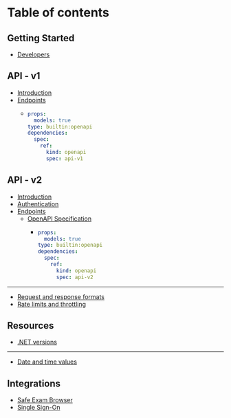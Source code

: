 # Table of contents

## Getting Started

* [Developers](README.md)

## API - v1

* [Introduction](api-v1/introduction.md)
* [Endpoints](api-v1/api-reference/README.md)
  * ```yaml
    props:
      models: true
    type: builtin:openapi
    dependencies:
      spec:
        ref:
          kind: openapi
          spec: api-v1
    ```

## API - v2

* [Introduction](api-v2/introduction.md)
* [Authentication](api-v2/authentication.md)
* [Endpoints](api-v2/navigating-the-api.md)
  * [OpenAPI Specification](api-v2/api-reference/README.md)
    * ```yaml
      props:
        models: true
      type: builtin:openapi
      dependencies:
        spec:
          ref:
            kind: openapi
            spec: api-v2
      ```

***

* [Request and response formats](request-and-response-formats.md)
* [Rate limits and throttling](rate-limits-and-throttling.md)

## Resources

* [.NET versions](dotnet-versions.md)

***

* [Date and time values](date-and-time-values.md)

## Integrations

* [Safe Exam Browser](integrations/safe-exam-browser.md)
* [Single Sign-On](integrations/single-sign-on.md)
